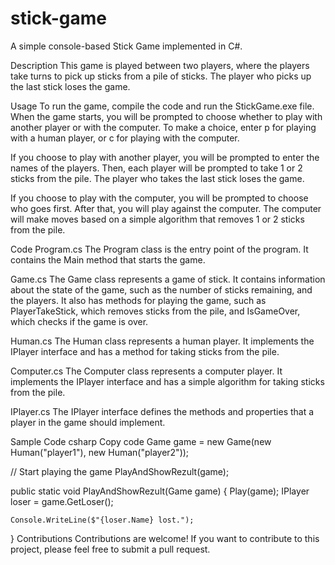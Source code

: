 # stick-game
A simple console-based Stick Game implemented in C#.

Description
This game is played between two players, where the players take turns to pick up sticks from a pile of sticks. The player who picks up the last stick loses the game.

Usage
To run the game, compile the code and run the StickGame.exe file. When the game starts, you will be prompted to choose whether to play with another player or with the computer. To make a choice, enter p for playing with a human player, or c for playing with the computer.

If you choose to play with another player, you will be prompted to enter the names of the players. Then, each player will be prompted to take 1 or 2 sticks from the pile. The player who takes the last stick loses the game.

If you choose to play with the computer, you will be prompted to choose who goes first. After that, you will play against the computer. The computer will make moves based on a simple algorithm that removes 1 or 2 sticks from the pile.

Code
Program.cs
The Program class is the entry point of the program. It contains the Main method that starts the game.

Game.cs
The Game class represents a game of stick. It contains information about the state of the game, such as the number of sticks remaining, and the players. It also has methods for playing the game, such as PlayerTakeStick, which removes sticks from the pile, and IsGameOver, which checks if the game is over.

Human.cs
The Human class represents a human player. It implements the IPlayer interface and has a method for taking sticks from the pile.

Computer.cs
The Computer class represents a computer player. It implements the IPlayer interface and has a simple algorithm for taking sticks from the pile.

IPlayer.cs
The IPlayer interface defines the methods and properties that a player in the game should implement.

Sample Code
csharp
Copy code
Game game = new Game(new Human("player1"), new Human("player2"));

// Start playing the game
PlayAndShowRezult(game);

public static void PlayAndShowRezult(Game game)
{
    Play(game);
    IPlayer loser = game.GetLoser();

    Console.WriteLine($"{loser.Name} lost.");
}
Contributions
Contributions are welcome! If you want to contribute to this project, please feel free to submit a pull request.
